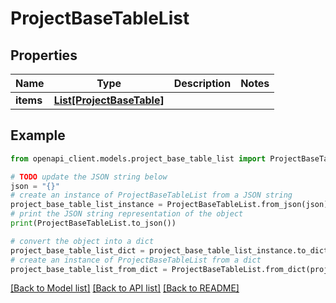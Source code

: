 # ProjectBaseTableList


## Properties

Name | Type | Description | Notes
------------ | ------------- | ------------- | -------------
**items** | [**List[ProjectBaseTable]**](ProjectBaseTable.md) |  | 

## Example

```python
from openapi_client.models.project_base_table_list import ProjectBaseTableList

# TODO update the JSON string below
json = "{}"
# create an instance of ProjectBaseTableList from a JSON string
project_base_table_list_instance = ProjectBaseTableList.from_json(json)
# print the JSON string representation of the object
print(ProjectBaseTableList.to_json())

# convert the object into a dict
project_base_table_list_dict = project_base_table_list_instance.to_dict()
# create an instance of ProjectBaseTableList from a dict
project_base_table_list_from_dict = ProjectBaseTableList.from_dict(project_base_table_list_dict)
```
[[Back to Model list]](../README.md#documentation-for-models) [[Back to API list]](../README.md#documentation-for-api-endpoints) [[Back to README]](../README.md)


